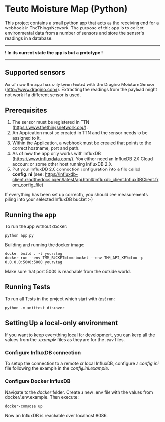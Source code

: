 # Teuto Moisture Map (Python)

This project contains a small python app that acts as the receiving end for a webhook in TheThingsNetwork. The purpose of this app is to collect environmental data from a number of sensors and store the sensor's readings in a database.

---

**! In its current state the app is but a prototype !**

---

## Supported sensors

As of now the app has only been tested with the Dragino Moisture Sensor (<http://www.dragino.com/>). Extracting the readings from the payload might not work if a different sensor is used.

## Prerequisites

1. The sensor must be registered in TTN (<https://www.thethingsnetwork.org/>).
2. An Application must be created in TTN and the sensor needs to be assigned to it.
3. Within the Application, a webhook must be created that points to the correct hostname, port and path.
4. As of now the app only works with InfluxDB (<https://www.influxdata.com/>). You either need an InfluxDB 2.0 Cloud account or some other host running InfluxDB 2.0.
5. Put your InfluxDB 2.0 connection configuration into a file called **config.ini** (see: <https://influxdb-client.readthedocs.io/en/latest/api.html#influxdb_client.InfluxDBClient.from_config_file>)

If everything has been set up correctly, you should see measurements piling into your selected InfluxDB bucket :-)

## Running the app

To run the app without docker:

    python app.py

Building and running the docker image:

    docker build . -t your/tag
    docker run --env TMM_BUCKET=tmm-bucket --env TMM_API_KEY=foo -p 0.0.0.0:5000:5000 your/tag

Make sure that port 5000 is reachable from the outside world.

## Running Tests

To run all Tests in the project which start with _test_ run:

```
python -m unittest discover
```

## Setting Up a local-only environment

If you want to keep everything local for development, you can keep all the values from the _.example_ files as they are for the _.env_ files.

### Configure InfluxDB connection

To setup the connection to a remote or local InfluxDB, configure a _config.ini_ file following the example in the _config.ini.example_.

### Configure Docker InfluxDB

Navigate to the _docker_ folder. Create a new .env file with the values from docker/.env.example. Then execute:

```
docker-compose up
```

Now an InfluxDB is reachable over localhost:8086.
